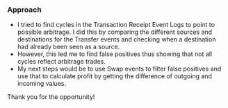 ### Approach ###

* I tried to find cycles in the Transaction Receipt Event Logs to point to possible arbitrage. I did this by comparing the different sources and destinations for the Transfer events and checking when a destination had already been seen as a source.
* However, this led me to find false positives thus showing that not all cycles reflect arbitrage trades.
* My next steps would be to use Swap events to filter false positives and use that to calculate profit by getting the difference of outgoing and incoming values.

Thank you for the opportunity!
